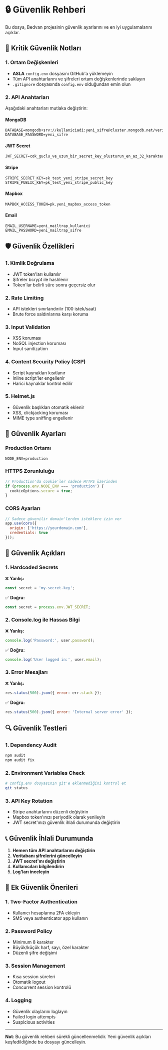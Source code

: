 # 🔒 Güvenlik Rehberi

Bu dosya, Bedvan projesinin güvenlik ayarlarını ve en iyi uygulamalarını açıklar.

## 🚨 Kritik Güvenlik Notları

### 1. Ortam Değişkenleri
- **ASLA** `config.env` dosyasını GitHub'a yüklemeyin
- Tüm API anahtarlarını ve şifreleri ortam değişkenlerinde saklayın
- `.gitignore` dosyasında `config.env` olduğundan emin olun

### 2. API Anahtarları
Aşağıdaki anahtarları mutlaka değiştirin:

#### MongoDB
```env
DATABASE=mongodb+srv://kullaniciadi:yeni_sifre@cluster.mongodb.net/veritabani
DATABASE_PASSWORD=yeni_sifre
```

#### JWT Secret
```env
JWT_SECRET=cok_guclu_ve_uzun_bir_secret_key_olusturun_en_az_32_karakter
```

#### Stripe
```env
STRIPE_SECRET_KEY=sk_test_yeni_stripe_secret_key
STRIPE_PUBLIC_KEY=pk_test_yeni_stripe_public_key
```

#### Mapbox
```env
MAPBOX_ACCESS_TOKEN=pk.yeni_mapbox_access_token
```

#### Email
```env
EMAIL_USERNAME=yeni_mailtrap_kullanici
EMAIL_PASSWORD=yeni_mailtrap_sifre
```

## 🛡️ Güvenlik Özellikleri

### 1. Kimlik Doğrulama
- JWT token'ları kullanılır
- Şifreler bcrypt ile hashlenir
- Token'lar belirli süre sonra geçersiz olur

### 2. Rate Limiting
- API istekleri sınırlandırılır (100 istek/saat)
- Brute force saldırılarına karşı koruma

### 3. Input Validation
- XSS koruması
- NoSQL injection koruması
- Input sanitization

### 4. Content Security Policy (CSP)
- Script kaynakları kısıtlanır
- Inline script'ler engellenir
- Harici kaynaklar kontrol edilir

### 5. Helmet.js
- Güvenlik başlıkları otomatik eklenir
- XSS, clickjacking koruması
- MIME type sniffing engellenir

## 🔧 Güvenlik Ayarları

### Production Ortamı
```env
NODE_ENV=production
```

### HTTPS Zorunluluğu
```javascript
// Production'da cookie'ler sadece HTTPS üzerinden
if (process.env.NODE_ENV === 'production') {
  cookieOptions.secure = true;
}
```

### CORS Ayarları
```javascript
// Sadece güvenilir domain'lerden isteklere izin ver
app.use(cors({
  origin: ['https://yourdomain.com'],
  credentials: true
}));
```

## 🚫 Güvenlik Açıkları

### 1. Hardcoded Secrets
❌ **Yanlış:**
```javascript
const secret = 'my-secret-key';
```

✅ **Doğru:**
```javascript
const secret = process.env.JWT_SECRET;
```

### 2. Console.log ile Hassas Bilgi
❌ **Yanlış:**
```javascript
console.log('Password:', user.password);
```

✅ **Doğru:**
```javascript
console.log('User logged in:', user.email);
```

### 3. Error Mesajları
❌ **Yanlış:**
```javascript
res.status(500).json({ error: err.stack });
```

✅ **Doğru:**
```javascript
res.status(500).json({ error: 'Internal server error' });
```

## 🔍 Güvenlik Testleri

### 1. Dependency Audit
```bash
npm audit
npm audit fix
```

### 2. Environment Variables Check
```bash
# config.env dosyasının git'e eklenmediğini kontrol et
git status
```

### 3. API Key Rotation
- Stripe anahtarlarını düzenli değiştirin
- Mapbox token'ınızı periyodik olarak yenileyin
- JWT secret'ınızı güvenlik ihlali durumunda değiştirin

## 📞 Güvenlik İhlali Durumunda

1. **Hemen tüm API anahtarlarını değiştirin**
2. **Veritabanı şifrelerini güncelleyin**
3. **JWT secret'ını değiştirin**
4. **Kullanıcıları bilgilendirin**
5. **Log'ları inceleyin**

## 🔐 Ek Güvenlik Önerileri

### 1. Two-Factor Authentication
- Kullanıcı hesaplarına 2FA ekleyin
- SMS veya authenticator app kullanın

### 2. Password Policy
- Minimum 8 karakter
- Büyük/küçük harf, sayı, özel karakter
- Düzenli şifre değişimi

### 3. Session Management
- Kısa session süreleri
- Otomatik logout
- Concurrent session kontrolü

### 4. Logging
- Güvenlik olaylarını loglayın
- Failed login attempts
- Suspicious activities

---

**Not**: Bu güvenlik rehberi sürekli güncellenmelidir. Yeni güvenlik açıkları keşfedildiğinde bu dosyayı güncelleyin.
